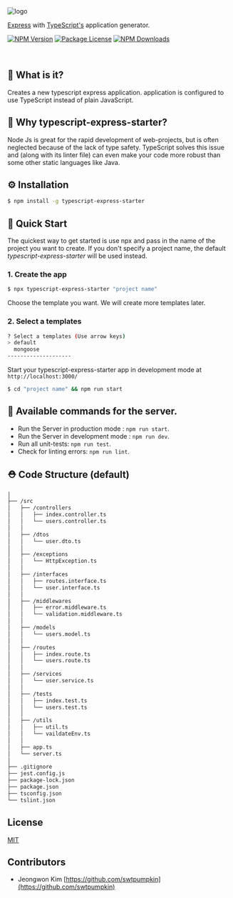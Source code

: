 <img alt='logo' src='https://github.com/ljlm0402/typescript-express-starter/raw/master/typescript-express-starter.jpg' border='0'>

[Express](https://www.npmjs.com/package/express) with [TypeScript's](https://www.npmjs.com/package/typescript) application generator.

<a href="https://www.npmjs.com/package/typescript-express-starter" target="_blank"><img src="https://img.shields.io/npm/v/typescript-express-starter.svg" alt="NPM Version" /></a>
<a href="https://www.npmjs.com/package/typescript-express-starter" target="_blank"><img src="https://img.shields.io/npm/l/typescript-express-starter.svg" alt="Package License" /></a>
<a href="https://www.npmjs.com/package/typescript-express-starter" target="_blank"><img src="https://img.shields.io/npm/dm/typescript-express-starter.svg" alt="NPM Downloads" /></a>

<br />

## 🧐 What is it?

Creates a new typescript express application.
application is configured to use TypeScript instead of plain JavaScript. 

## 🤔 Why typescript-express-starter?

Node Js is great for the rapid development of web-projects, but is often neglected because of the lack of
type safety. TypeScript solves this issue and (along with its linter file) can even make your code
more robust than some other static languages like Java.

## ⚙️ Installation

```sh
$ npm install -g typescript-express-starter
```

## 🚀 Quick Start

The quickest way to get started is use npx and pass in the name of the project you want to create.
If you don't specify a project name, the default _typescript-express-starter_ will be used instead.

### 1. Create the app

```bash
$ npx typescript-express-starter "project name"
```

Choose the template you want. We will create more templates later.

### 2. Select a templates 

```bash
? Select a templates (Use arrow keys)
> default
  mongoose
--------------------
```

Start your typescript-express-starter app in development mode at `http://localhost:3000/`

```bash
$ cd "project name" && npm run start
```

## 🎠 Available commands for the server.

- Run the Server in production mode : `npm run start`.
- Run the Server in development mode : `npm run dev`.
- Run all unit-tests: `npm run test`.
- Check for linting errors: `npm run lint`.

## ⛑ Code Structure (default)

```bash
│
├── /src
│   ├── /controllers
│   │   ├── index.controller.ts
│   │   └── users.controller.ts
│   │
│   ├── /dtos
│   │   └── user.dto.ts
│   │
│   ├── /exceptions
│   │   └── HttpException.ts
│   │
│   ├── /interfaces
│   │   ├── routes.interface.ts
│   │   └── user.interface.ts
│   │
│   ├── /middlewares
│   │   ├── error.middleware.ts
│   │   └── validation.middleware.ts
│   │
│   ├── /models
│   │   └── users.model.ts
│   │
│   ├── /routes
│   │   ├── index.route.ts
│   │   └── users.route.ts
│   │
│   ├── /services
│   │   └── user.service.ts
│   │
│   ├── /tests
│   │   ├── index.test.ts
│   │   └── users.test.ts
│   │
│   ├── /utils
│   │   ├── util.ts
│   │   └── vaildateEnv.ts
│   │
│   ├── app.ts
│   └── server.ts
│
├── .gitignore
├── jest.config.js
├── package-lock.json
├── package.json
├── tsconfig.json
└── tslint.json
```

## License

[MIT](LICENSE)

## Contributors

* Jeongwon Kim [https://github.com/swtpumpkin](https://github.com/swtpumpkin)
